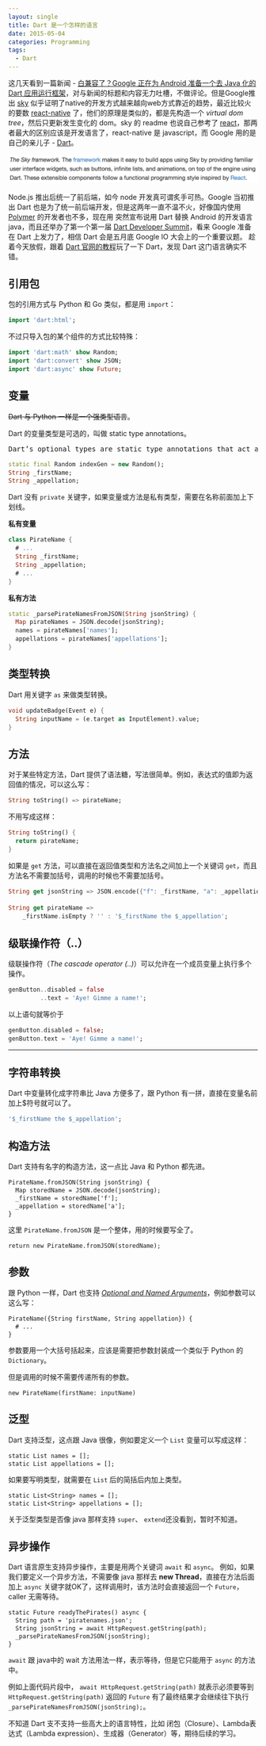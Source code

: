 ```yaml
---
layout: single
title: Dart 是一个怎样的语言
date: 2015-05-04
categories: Programming
tags:
  - Dart
---
```


这几天看到一篇新闻 - [白兼容了？Google 正在为 Android 准备一个去 Java 化的 Dart 应用运行框架](http://36kr.com/p/532461.html)，对与新闻的标题和内容无力吐槽，不做评论。但是Google推出 [sky](https://github.com/domokit/sky_sdk) 似乎证明了native的开发方式越来越向web方式靠近的趋势，最近比较火的要数 [react-native](https://github.com/facebook/react-native) 了，他们的原理是类似的，都是先构造一个 *virtual dom tree*，然后只更新发生变化的 dom。sky 的 readme 也说自己参考了 [react](https://github.com/facebook/react)，那两者最大的区别应该是开发语言了，react-native 是 javascript，而 Google 用的是自己的亲儿子 - [Dart](https://www.dartlang.org/)。

![](/assets/imgs/dart-desc.png)

Node.js 推出后统一了前后端，如今 node 开发真可谓炙手可热。Google 当初推出 Dart 也是为了统一前后端开发，但是这两年一直不温不火，好像国内使用 [Polymer](https://github.com/Polymer/polymer) 的开发者也不多，现在用 突然宣布说用 Dart 替换 Android 的开发语言 java，而且还举办了第一个第一届 [Dart Developer Summit](https://www.dartlang.org/events/2015/summit/)，看来 Google 准备在 Dart 上发力了，相信 Dart 会是五月底 Google IO 大会上的一个重要议题。
趁着今天放假，跟着 [Dart 官网的教程](https://www.dartlang.org/codelabs/darrrt/)玩了一下 Dart，发现 Dart 这门语言确实不错。

引用包
---

包的引用方式与 Python 和 Go 类似，都是用 `import`：
```dart
import 'dart:html';
```
不过只导入包的某个组件的方式比较特殊：
```dart
import 'dart:math' show Random;
import 'dart:convert' show JSON;
import 'dart:async' show Future;
```

变量
---

<s>Dart 与 Python 一样是一个强类型语言</s>。

Dart 的变量类型是可选的，叫做 static type annotations。
<pre>
Dart’s optional types are static type annotations that act as documentation, clearly expressing your intent.
</pre>

```dart
static final Random indexGen = new Random();
String _firstName;
String _appellation;
```

Dart 没有 `private` 关键字，如果变量或方法是私有类型，需要在名称前面加上下划线。

**私有变量**
```dart
class PirateName {
  # ...
  String _firstName;
  String _appellation;
  # ...
}
```

**私有方法**
```Dart
static _parsePirateNamesFromJSON(String jsonString) {
  Map pirateNames = JSON.decode(jsonString);
  names = pirateNames['names'];
  appellations = pirateNames['appellations'];
}
```

类型转换
---

Dart 用关键字 `as` 来做类型转换。

```Dart
void updateBadge(Event e) {
  String inputName = (e.target as InputElement).value;
}
```

方法
---

对于某些特定方法，Dart 提供了语法糖，写法很简单。例如，表达式的值即为返回值的情况，可以这么写：

```dart
String toString() => pirateName;
```
不用写成这样：
```dart
String toString() {
  return pirateName;
}
```

如果是 `get` 方法，可以直接在返回值类型和方法名之间加上一个关键词 `get`，而且方法名不需要加括号，调用的时候也不需要加括号。

```Dart
String get jsonString => JSON.encode({"f": _firstName, "a": _appellation});

String get pirateName =>
    _firstName.isEmpty ? '' : '$_firstName the $_appellation';
```

级联操作符（..）
---

级联操作符（*The cascade operator (..)*）可以允许在一个成员变量上执行多个操作。

```Dart
genButton..disabled = false
         ..text = 'Aye! Gimme a name!';
```

以上语句就等价于
```Dart
genButton.disabled = false;
genButton.text = 'Aye! Gimme a name!';
```

---

字符串转换
---

Dart 中变量转化成字符串比 Java 方便多了，跟 Python 有一拼，直接在变量名前加上$符号就可以了。
```dart
'$_firstName the $_appellation';
```

构造方法
---

Dart 支持有名字的构造方法，这一点比 Java 和 Python 都先进。

```
PirateName.fromJSON(String jsonString) {
  Map storedName = JSON.decode(jsonString);
  _firstName = storedName['f'];
  _appellation = storedName['a'];
}
```

这里 `PirateName.fromJSON` 是一个整体，用的时候要写全了。

```
return new PirateName.fromJSON(storedName);
```

参数
---

跟 Python 一样，Dart 也支持 *[Optional and Named Arguments](http://www.diveintopython.net/power_of_introspection/optional_arguments.html)*，例如参数可以这么写：

```
PirateName({String firstName, String appellation}) {
  # ...
}
```

参数要用一个大括号括起来，应该是需要把参数封装成一个类似于 Python 的 `Dictionary`。

但是调用的时候不需要传递所有的参数。

```
new PirateName(firstName: inputName)
```

泛型
---

Dart 支持泛型，这点跟 Java 很像，例如要定义一个 `List` 变量可以写成这样：

```
static List names = [];
static List appellations = [];
```

如果要写明类型，就需要在 `List` 后的简括后内加上类型。
```
static List<String> names = [];
static List<String> appellations = [];
```

关于泛型类型是否像 java 那样支持 `super`、 `extend`还没看到，暂时不知道。

异步操作
---

Dart 语言原生支持异步操作，主要是用两个关键词 `await` 和 `async`。
例如，如果我们要定义一个异步方法，不需要像 java 那样去 **new Thread**，直接在方法后面加上 `async` 关键字就OK了，这样调用时，该方法时会直接返回一个 `Future`，caller 无需等待。

```
static Future readyThePirates() async {
  String path = 'piratenames.json';
  String jsonString = await HttpRequest.getString(path);
  _parsePirateNamesFromJSON(jsonString);    
}
```

`await` 跟 java中的 wait 方法用法一样，表示等待，但是它只能用于 `async` 的方法中。

例如上面代码片段中， `await HttpRequest.getString(path)` 就表示必须要等到 `HttpRequest.getString(path)` 返回的 `Future` 有了最终结果才会继续往下执行 `_parsePirateNamesFromJSON(jsonString);`。

不知道 Dart 支不支持一些高大上的语言特性，比如 闭包（Closure）、Lambda表达式（Lambda expression）、生成器（Generator）等，期待后续的学习。
